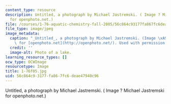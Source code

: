 ```yaml
---
content_type: resource
description: Untitled, a photograph by Michael Jastremski. ( Image ? Michael Jastremski
  for openphoto.net.)
file: /courses/1-76-aquatic-chemistry-fall-2005/56c864c93177fa867fc6deae47940c96_1-76f05.jpg
file_type: image/jpeg
image_metadata:
  caption: "_Untitled_, a photograph by Michael Jastremski. (Image \xA9 Michael Jastremski\
    \ for [openphoto.net](http://openphoto.net/). Used with permission.)"
  credit: ''
  image-alt: Photo of a lake.
learning_resource_types: []
ocw_type: OCWImage
resourcetype: Image
title: 1-76f05.jpg
uid: 56c864c9-3177-fa86-7fc6-deae47940c96
---
```

Untitled, a photograph by Michael Jastremski. ( Image ? Michael Jastremski for openphoto.net.)


